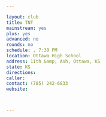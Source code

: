 ```yaml
---

layout: club
title: TNT
mainstream: yes
plus: yes
advanced: no
rounds: no
schedule: , 7:30 PM
location: Ottawa High School
address: 11th &amp; Ash, Ottawa, KS
state: KS
directions: 
caller: 
contact: (785) 242-6833
website: 



---
```


